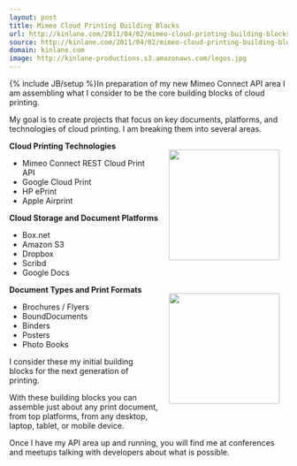 ```yaml
---
layout: post
title: Mimeo Cloud Printing Building Blocks
url: http://kinlane.com/2011/04/02/mimeo-cloud-printing-building-blocks/
source: http://kinlane.com/2011/04/02/mimeo-cloud-printing-building-blocks/
domain: kinlane.com
image: http://kinlane-productions.s3.amazonaws.com/legos.jpg
---
```

{% include JB/setup %}In preparation of my new Mimeo Connect API area I am assembling what I consider to be the core building blocks of cloud printing.<p></p>
My goal is to create projects that focus on key documents, platforms, and technologies of cloud printing. I am breaking them into several areas.<p></p>
<strong>Cloud Printing Technologies</strong><img style="padding: 15px;" src="http://kinlane-productions.s3.amazonaws.com/legos.jpg" alt="" width="200" align="right" />
<ul class="mainlist">
	<li>Mimeo Connect REST Cloud Print API</li>
	<li>Google Cloud Print</li>
	<li>HP ePrint</li>
	<li>Apple Airprint</li>
</ul>
<strong>Cloud Storage and Document Platforms</strong>
<ul class="mainlist">
	<li>Box.net</li>
	<li>Amazon S3</li>
	<li>Dropbox</li>
	<li>Scribd</li>
	<li>Google Docs</li>
</ul>
<strong>Document Types and Print Formats</strong><img style="padding: 15px;" src="http://kinlane-productions.s3.amazonaws.com/mimeo/mimeo_connect_logo.jpg" alt="" width="200" align="right" />
<ul class="mainlist">
	<li>Brochures / Flyers</li>
	<li>BoundDocuments</li>
	<li>Binders</li>
	<li>Posters</li>
	<li>Photo Books</li>
</ul>
I consider these my initial building blocks for the next generation of printing.<p></p>
With these building blocks you can assemble just about any print document, from top platforms, from any desktop, laptop, tablet, or mobile device.<p></p>
Once I have my API area up and running, you will find me at conferences and meetups talking with developers about what is possible.